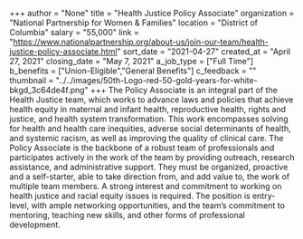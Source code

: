 +++
author = "None"
title = "Health Justice Policy Associate"
organization = "National Partnership for Women & Families"
location = "District of Columbia"
salary = "55,000"
link = "https://www.nationalpartnership.org/about-us/join-our-team/health-justice-policy-associate.html"
sort_date = "2021-04-27"
created_at = "April 27, 2021"
closing_date = "May 7, 2021"
a_job_type = ["Full Time"]
b_benefits = ["Union-Eligible","General Benefits"]
c_feedback = ""
thumbnail = "../../images/50th-Logo-red-50-gold-years-for-white-bkgd_3c64de4f.png"
+++
The Policy Associate is an integral part of the Health Justice team, which works to advance laws and policies that achieve health equity in maternal and infant health, reproductive health, rights and justice, and health system transformation. This work encompasses solving for health and health care inequities, adverse social determinants of health, and systemic racism, as well as improving the quality of clinical care. The Policy Associate is the backbone of a robust team of professionals and participates actively in the work of the team by providing outreach, research assistance, and administrative support. They must be organized, proactive and a self-starter, able to take direction from, and add value to, the work of multiple team members. A strong interest and commitment to working on health justice and racial equity issues is required. The position is entry-level, with ample networking opportunities, and the team’s commitment to mentoring, teaching new skills, and other forms of professional development.